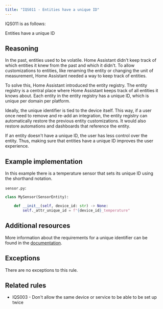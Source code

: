 ```yaml
---
title: "IQS011 - Entities have a unique ID"
---
```


IQS011 is as follows:

Entities have a unique ID

## Reasoning

In the past, entities used to be volatile.
Home Assistant didn't keep track of which entities it knew from the past and which it didn't.
To allow customizations to entities, like renaming the entity or changing the unit of measurement, Home Assistant needed a way to keep track of entities.

To solve this, Home Assistant introduced the entity registry.
The entity registry is a central place where Home Assistant keeps track of all entities it knows about.
Each entity in the entity registry has a unique ID, which is unique per domain per platform.

Ideally, the unique identifier is tied to the device itself.
This way, if a user once need to remove and re-add an integration, the entity registry can automatically restore the previous entity customizations.
It would also restore automations and dashboards that reference the entity.

If an entity doesn't have a unique ID, the user has less control over the entity.
Thus, making sure that entities have a unique ID improves the user experience.

## Example implementation

In this example there is a temperature sensor that sets its unique ID using the shorthand notation.

`sensor.py`:
```python
class MySensor(SensorEntity):

    def __init__(self, device_id: str) -> None:
        self._attr_unique_id = f"{device_id}_temperature"
```

## Additional resources

More information about the requirements for a unique identifier can be found in the [documentation](../../../entity_registry_index#unique-id-requirements).

## Exceptions

There are no exceptions to this rule.

## Related rules

- IQS003 - Don't allow the same device or service to be able to be set up twice